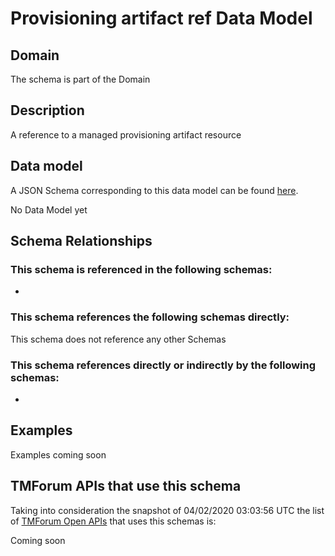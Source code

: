 # Provisioning artifact ref Data Model

## Domain

The  schema is part of the  Domain

## Description

A reference to a managed provisioning artifact resource

## Data model

A JSON Schema corresponding to this data model can be found
[here](https://github.com/tmforum-rand/schemas/blob/candidates/Common/ProvisioningArtifactRef.schema.json).

No Data Model yet

## Schema Relationships

### This schema is referenced in the following schemas:

-

### This schema references the following schemas directly:

This schema does not reference any other Schemas

### This schema references directly or indirectly by the following schemas:

-



## Examples

Examples coming soon

## TMForum APIs that use this schema

Taking into consideration the snapshot of 04/02/2020 03:03:56 UTC the list of [TMForum Open APIs](https://www.tmforum.org/open-apis/) that uses this schemas is:

Coming soon
